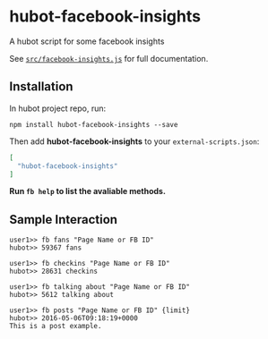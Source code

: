 # hubot-facebook-insights

A hubot script for some facebook insights

See [`src/facebook-insights.js`](src/facebook-insights.js) for full documentation.

## Installation

In hubot project repo, run:

`npm install hubot-facebook-insights --save`

Then add **hubot-facebook-insights** to your `external-scripts.json`:

```json
[
  "hubot-facebook-insights"
]
```

**Run `fb help` to list the avaliable methods.**

## Sample Interaction

```
user1>> fb fans "Page Name or FB ID"
hubot>> 59367 fans
```

```
user1>> fb checkins "Page Name or FB ID"
hubot>> 28631 checkins
```

```
user1>> fb talking about "Page Name or FB ID"
hubot>> 5612 talking about
```

```
user1>> fb posts "Page Name or FB ID" {limit}
hubot>> 2016-05-06T09:18:19+0000
This is a post example.
```
